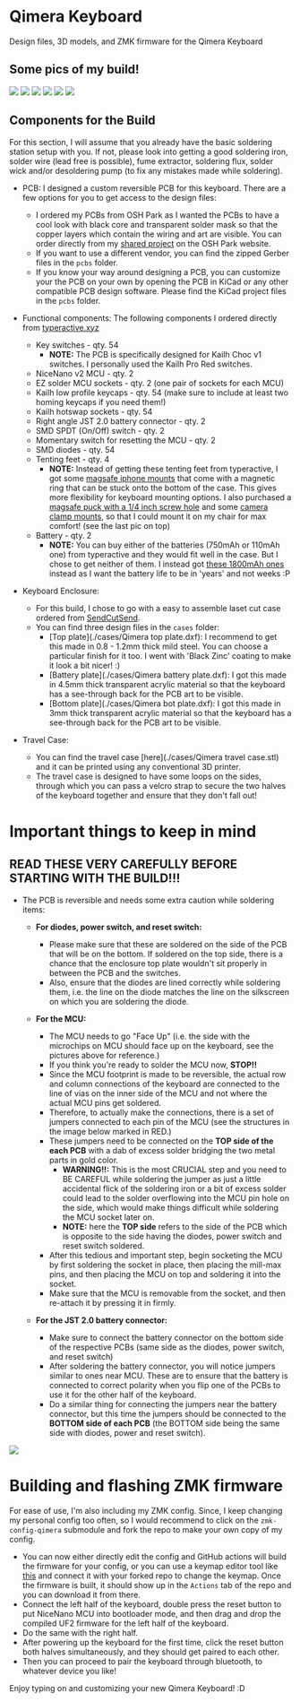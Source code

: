 # Qimera Keyboard
Design files, 3D models, and ZMK firmware for the Qimera Keyboard

## Some pics of my build!
![](./images/qimera_fully_assembled.heic)
![](./images/qimera_PCB_art.heic)
![](./images/qimera_tented.heic)
![](./images/qimera_travel_case.heic)
![](./images/qimera_compact.heic)
![](./images/qimera_chair_mount.HEIC)

## Components for the Build
For this section, I will assume that you already have the basic soldering station setup with you. If not, please look into getting a good soldering iron, solder wire (lead free is possible), fume extractor, soldering flux, solder wick and/or desoldering pump (to fix any mistakes made while soldering).

- PCB: I designed a custom reversible PCB for this keyboard. There are a few options for you to get access to the design files:
    - I ordered my PCBs from OSH Park as I wanted the PCBs to have a cool look with black core and transparent solder mask so that the copper layers which contain the wiring and art are visible. You can order directly from my [shared project](https://oshpark.com/shared_projects/fcaigPYl) on the OSH Park website.
    - If you want to use a different vendor, you can find the zipped Gerber files in the `pcbs` folder.
    - If you know your way around designing a PCB, you can customize your the PCB on your own by opening the PCB in KiCad or any other compatible PCB design software. Please find the KiCad project files in the `pcbs` folder.

- Functional components: The following components I ordered directly from [typeractive.xyz](https://typeractive.xyz)
    - Key switches - qty. 54
        - **NOTE:** The PCB is specifically designed for Kailh Choc v1 switches. I personally used the Kailh Pro Red switches.
    - NiceNano v2 MCU - qty. 2
    - EZ solder MCU sockets - qty. 2 (one pair of sockets for each MCU)
    - Kailh low profile keycaps - qty. 54 (make sure to include at least two homing keycaps if you need them!)
    - Kailh hotswap sockets - qty. 54
    - Right angle JST 2.0 battery connector - qty. 2
    - SMD SPDT (On/Off) switch - qty. 2
    - Momentary switch for resetting the MCU - qty. 2
    - SMD diodes - qty. 54
    - Tenting feet - qty. 4
        - **NOTE:** Instead of getting these tenting feet from typeractive, I got some [magsafe iphone mounts](https://www.amazon.com/dp/B0C22V8WSF?th=1) that come with a magnetic ring that can be stuck onto the bottom of the case. This gives more flexibility for keyboard mounting options. I also purchased a [magsafe puck with a 1/4 inch screw hole](https://www.amazon.com/dp/B0CQM8L1ZQ) and some [camera clamp mounts](https://www.amazon.com/dp/B0CB5JKTBH?th=1), so that I could mount it on my chair for max comfort! (see the last pic on top)
    - Battery - qty. 2
        - **NOTE:** You can buy either of the batteries (750mAh or 110mAh one) from typeractive and they would fit well in the case. But I chose to get neither of them. I instead got [these 1800mAh ones](https://www.amazon.com/gp/product/B09726K2LC) instead as I want the battery life to be in 'years' and not weeks :P

- Keyboard Enclosure:
    - For this build, I chose to go with a easy to assemble laset cut case ordered from [SendCutSend](https://sendcutsend.com).
    - You can find three design files in the `cases` folder:
        - [Top plate](./cases/Qimera top plate.dxf): I recommend to get this made in 0.8 - 1.2mm thick mild steel. You can choose a particular finish for it too. I went with 'Black Zinc' coating to make it look a bit nicer! :)
        - [Battery plate](./cases/Qimera battery plate.dxf): I got this made in 4.5mm thick transparent acrylic material so that the keyboard has a see-through back for the PCB art to be visible.
        - [Bottom plate](./cases/Qimera bot plate.dxf): I got this made in 3mm thick transparent acrylic material so that the keyboard has a see-through back for the PCB art to be visible.

- Travel Case:
    - You can find the travel case [here](./cases/Qimera travel case.stl) and it can be printed using any conventional 3D printer.
    - The travel case is designed to have some loops on the sides, through which you can pass a velcro strap to secure the two halves of the keyboard together and ensure that they don't fall out!

# Important things to keep in mind
## READ THESE VERY CAREFULLY BEFORE STARTING WITH THE BUILD!!!
- The PCB is reversible and needs some extra caution while soldering items:
    - **For diodes, power switch, and reset switch:**
        - Please make sure that these are soldered on the side of the PCB that will be on the bottom. If soldered on the top side, there is a chance that the enclosure top plate wouldn't sit properly in between the PCB and the switches.
        - Also, ensure that the diodes are lined correctly while soldering them, i.e. the line on the diode matches the line on the silkscreen on which you are soldering the diode.

    - **For the MCU:**
        - The MCU needs to go "Face Up" (i.e. the side with the microchips on MCU should face up on the keyboard, see the pictures above for reference.)
        - If you think you're ready to solder the MCU now, **STOP!!**
        - Since the MCU footprint is made to be reversible, the actual row and column connections of the keyboard are connected to the line of vias on the inner side of the MCU and not where the actual MCU pins get soldered.
        - Therefore, to actually make the connections, there is a set of jumpers connected to each pin of the MCU (see the structures in the image below marked in RED.)
        - These jumpers need to be connected on the **TOP side of the each PCB** with a dab of excess solder bridging the two metal parts in gold color.
            - **WARNING!!:** This is the most CRUCIAL step and you need to BE CAREFUL while soldering the jumper as just a little accidental flick of the soldering iron or a bit of excess solder could lead to the solder overflowing into the MCU pin hole on the side, which would make things difficult while soldering the MCU socket later on.
            - **NOTE:** here the **TOP side** refers to the side of the PCB which is opposite to the side having the diodes, power switch and reset switch soldered.
        - After this tedious and important step, begin socketing the MCU by first soldering the socket in place, then placing the mill-max pins, and then placing the MCU on top and soldering it into the socket.
        - Make sure that the MCU is removable from the socket, and then re-attach it by pressing it in firmly.

    - **For the JST 2.0 battery connector:**
        - Make sure to connect the battery connector on the bottom side of the respective PCBs (same side as the diodes, power switch, and reset switch)
        - After soldering the battery connector, you will notice jumpers similar to ones near MCU. These are to ensure that the battery is connected to correct polarity when you flip one of the PCBs to use it for the other half of the keyboard.
        - Do a similar thing for connecting the jumpers near the battery connector, but this time the jumpers should be connected to the **BOTTOM side of each PCB** (the BOTTOM side being the same side with diodes, power and reset switch).

![](./images/qimera_pcb_jumpers.HEIC)

# Building and flashing ZMK firmware
For ease of use, I'm also including my ZMK config. Since, I keep changing my personal config too often, so I would recommend to click on the `zmk-config-qimera` submodule and fork the repo to make your own copy of my config.

- You can now either directly edit the config and GitHub actions will build the firmware for your config, or you can use a keymap editor tool like [this](https://nickcoutsos.github.io/keymap-editor/) and connect it with your forked repo to change the keymap. Once the firmware is built, it should show up in the `Actions` tab of the repo and you can download it from there.
- Connect the left half of the keyboard, double press the reset button to put NiceNano MCU into bootloader mode, and then drag and drop the compiled UF2 firmware for the left half of the keyboard.
- Do the same with the right half.
- After powering up the keyboard for the first time, click the reset button both halves simultaneously, and they should get paired to each other.
- Then you can proceed to pair the keyboard through bluetooth, to whatever device you like!

Enjoy typing on and customizing your new Qimera Keyboard! :D
